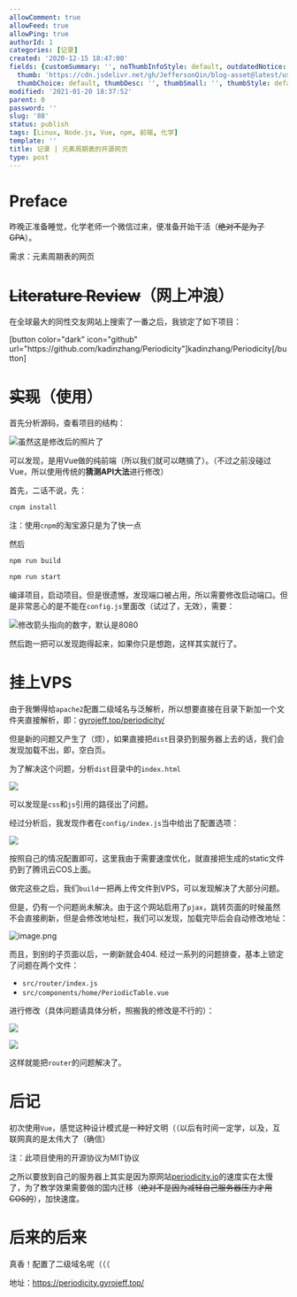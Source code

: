 ```yaml
---
allowComment: true
allowFeed: true
allowPing: true
authorId: 1
categories: [记录]
created: '2020-12-15 18:47:00'
fields: {customSummary: '', noThumbInfoStyle: default, outdatedNotice: 'yes', reprint: standard,
  thumb: 'https://cdn.jsdelivr.net/gh/JeffersonQin/blog-asset@latest/usr/uploads/bg/73.png',
  thumbChoice: default, thumbDesc: '', thumbSmall: '', thumbStyle: default}
modified: '2021-01-20 18:37:52'
parent: 0
password: ''
slug: '88'
status: publish
tags: [Linux, Node.js, Vue, npm, 前端, 化学]
template: ''
title: 记录 | 元素周期表的开源网页
type: post
---
```

# Preface

昨晚正准备睡觉，化学老师一个微信过来，便准备开始干活（~~绝对不是为了GPA~~）。

需求：元素周期表的网页

# ~~Literature Review~~（网上冲浪）

在全球最大的同性交友网站上搜索了一番之后，我锁定了如下项目：

[button color="dark" icon="github" url="https:\/\/github.com/kadinzhang/Periodicity"]kadinzhang/Periodicity[/button]

# ~~实现~~（使用）

首先分析源码，查看项目的结构：

![虽然这是修改后的照片了](https://cdn.jsdelivr.net/gh/JeffersonQin/blog-asset@latest/usr/uploads/2020/12/1608027423.png)

可以发现，是用Vue做的纯前端（所以我们就可以瞎搞了）。（不过之前没碰过Vue，所以使用传统的**猜测API大法**进行修改）

首先，二话不说，先：

```bash
cnpm install
```

注：使用`cnpm`的淘宝源只是为了快一点

然后

```bash
npm run build
```

```bash
npm run start
```

编译项目，启动项目。但是很遗憾，发现端口被占用，所以需要修改启动端口。但是非常恶心的是不能在`config.js`里面改（试过了，无效），需要：

![修改箭头指向的数字，默认是8080](https://cdn.jsdelivr.net/gh/JeffersonQin/blog-asset@latest/usr/uploads/2020/12/1608027821.png)

然后跑一把可以发现跑得起来，如果你只是想跑，这样其实就行了。

# 挂上VPS

由于我懒得给`apache2`配置二级域名与泛解析，所以想要直接在目录下新加一个文件夹直接解析，即：[gyrojeff.top/periodicity/](gyrojeff.top/periodicity/)

但是新的问题又产生了（烦），如果直接把`dist`目录扔到服务器上去的话，我们会发现加载不出，即，空白页。

为了解决这个问题，分析`dist`目录中的`index.html`

![](https://cdn.jsdelivr.net/gh/JeffersonQin/blog-asset@latest/usr/uploads/2020/12/1608028189.png)

可以发现是`css`和`js`引用的路径出了问题。

经过分析后，我发现作者在`config/index.js`当中给出了配置选项：

![](https://cdn.jsdelivr.net/gh/JeffersonQin/blog-asset@latest/usr/uploads/2020/12/1608028426.png)

按照自己的情况配置即可，这里我由于需要速度优化，就直接把生成的static文件扔到了腾讯云COS上面。

做完这些之后，我们`build`一把再上传文件到VPS，可以发现解决了大部分问题。

但是，仍有一个问题尚未解决。由于这个网站启用了`pjax`，跳转页面的时候虽然不会直接刷新，但是会修改地址栏，我们可以发现，加载完毕后会自动修改地址：

![image.png](https://cdn.jsdelivr.net/gh/JeffersonQin/blog-asset@latest/usr/uploads/2020/12/1608028562.png)

而且，到别的子页面以后，一刷新就会404. 经过一系列的问题排查，基本上锁定了问题在两个文件：

- `src/router/index.js`
- `src/components/home/PeriodicTable.vue`

进行修改（具体问题请具体分析，照搬我的修改是不行的）：

![](https://cdn.jsdelivr.net/gh/JeffersonQin/blog-asset@latest/usr/uploads/2020/12/1608028715.png)

![](https://cdn.jsdelivr.net/gh/JeffersonQin/blog-asset@latest/usr/uploads/2020/12/1608028738.png)

这样就能把`router`的问题解决了。

# 后记

初次使用`Vue`，感觉这种设计模式是一种好文明（（以后有时间一定学，以及，互联网真的是太伟大了（确信）

注：此项目使用的开源协议为MIT协议

之所以要放到自己的服务器上其实是因为原网站[periodicity.io](periodicity.io)的速度实在太慢了，为了教学效果需要做的国内迁移（~~绝对不是因为减轻自己服务器压力才用COS的~~），加快速度。

# 后来的后来

真香！配置了二级域名呢（（（

地址：https://periodicity.gyrojeff.top/

